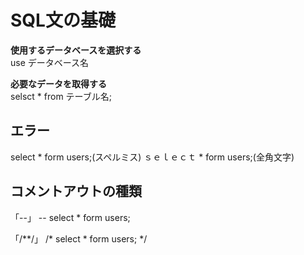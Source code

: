 # SQL文の基礎

**使用するデータベースを選択する**<br>
use データベース名

**必要なデータを取得する**<br>
selsct * from テーブル名; 

## エラー
select * form users;(スペルミス)
ｓｅｌｅｃｔ * form users;(全角文字)


## コメントアウトの種類
「--」
-- select * form users;

「/**/」
/* select * form users; */